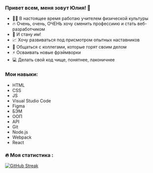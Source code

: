 ### Привет всем, меня зовут Юлия! 👋

- 👨‍🏫 В настоящее время работаю учителем физической культуры
- 🔥 Очень, очень, ОЧЕНЬ хочу сменить профессиию и стать веб-разработчиком
- 🎯 И стану им!
- 📈 Хочу развиваться под присмотром опытных наставников
- 💬 Общаться с коллегами, которые горят своим делом
- ⚡ Осваивать новые фрэймворки
- 💻 Делать свой код чище, понятнее, лаконичнее

### Мои навыки:

- HTML
- CSS
- JS
- Visual Studio Code
- Figma
- БЭМ
- ООП
- API
- Git
- Node.js
- Webpack
- React

### :fire: Моя статистика :
[![GitHub Streak](http://github-readme-streak-stats.herokuapp.com?user=jul0706&theme=dark&background=b7c9d5)](https://git.io/streak-stats)
